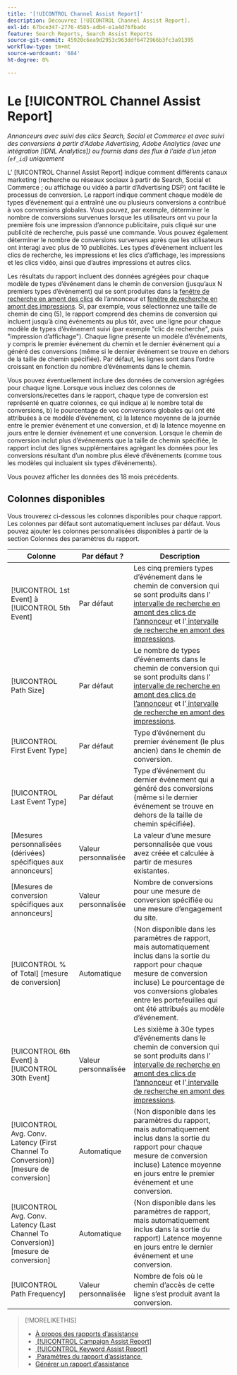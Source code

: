 ```yaml
---
title: '[!UICONTROL Channel Assist Report]'
description: Découvrez [!UICONTROL Channel Assist Report].
exl-id: 67bce347-2776-4585-adb4-e1a4d76fbadc
feature: Search Reports, Search Assist Reports
source-git-commit: 45920c6ea9d2953c963ddf6472966b3fc3a91395
workflow-type: tm+mt
source-wordcount: '684'
ht-degree: 0%

---
```


# Le [!UICONTROL Channel Assist Report]

*Annonceurs avec suivi des clics Search, Social et Commerce et avec suivi des conversions à partir d’Adobe Advertising, Adobe Analytics (avec une intégration [!DNL Analytics]) ou fournis dans des flux à l’aide d’un jeton (`ef_id`) uniquement*

L’ [!UICONTROL Channel Assist Report] indique comment différents canaux marketing (recherche ou réseaux sociaux à partir de Search, Social et Commerce ; ou affichage ou vidéo à partir d’Advertising DSP) ont facilité le processus de conversion. Le rapport indique comment chaque modèle de types d’événement qui a entraîné une ou plusieurs conversions a contribué à vos conversions globales. Vous pouvez, par exemple, déterminer le nombre de conversions survenues lorsque les utilisateurs ont vu pour la première fois une impression d’annonce publicitaire, puis cliqué sur une publicité de recherche, puis passé une commande. Vous pouvez également déterminer le nombre de conversions survenues après que les utilisateurs ont interagi avec plus de 10 publicités. Les types d’événement incluent les clics de recherche, les impressions et les clics d’affichage, les impressions et les clics vidéo, ainsi que d’autres impressions et autres clics. <!-- [DSP metrics may show up as "Other Path Length (<length>)" or empty; we're supposed to fill in more values for DSP at some point.] -->

Les résultats du rapport incluent des données agrégées pour chaque modèle de types d’événement dans le chemin de conversion (jusqu’aux N premiers types d’événement) qui se sont produites dans la [fenêtre de recherche en amont des clics](/help/search-social-commerce/glossary.md#c-d) de l’annonceur et [fenêtre de recherche en amont des impressions](/help/search-social-commerce/glossary.md#i-j). Si, par exemple, vous sélectionnez une taille de chemin de cinq (5), le rapport comprend des chemins de conversion qui incluent jusqu’à cinq événements au plus tôt, avec une ligne pour chaque modèle de types d’événement suivi (par exemple &quot;clic de recherche&quot;, puis &quot;impression d’affichage&quot;). Chaque ligne présente un modèle d’événements, y compris le premier événement du chemin et le dernier événement qui a généré des conversions (même si le dernier événement se trouve en dehors de la taille de chemin spécifiée). Par défaut, les lignes sont dans l’ordre croissant en fonction du nombre d’événements dans le chemin.

Vous pouvez éventuellement inclure des données de conversion agrégées pour chaque ligne. Lorsque vous incluez des colonnes de conversions/recettes dans le rapport, chaque type de conversion est représenté en quatre colonnes, ce qui indique a) le nombre total de conversions, b) le pourcentage de vos conversions globales qui ont été attribuées à ce modèle d’événement, c) la latence moyenne de la journée entre le premier événement et une conversion, et d) la latence moyenne en jours entre le dernier événement et une conversion. Lorsque le chemin de conversion inclut plus d’événements que la taille de chemin spécifiée, le rapport inclut des lignes supplémentaires agrègant les données pour les conversions résultant d’un nombre plus élevé d’événements (comme tous les modèles qui incluaient six types d’événements).

Vous pouvez afficher les données des 18 mois précédents.

## Colonnes disponibles

Vous trouverez ci-dessous les colonnes disponibles pour chaque rapport. Les colonnes par défaut sont automatiquement incluses par défaut. Vous pouvez ajouter les colonnes personnalisées disponibles à partir de la section Colonnes des paramètres du rapport.

| Colonne | Par défaut ? | Description |
| ---- | ---- | ---- |
| [!UICONTROL 1st Event] à [!UICONTROL 5th Event] | Par défaut | Les cinq premiers types d’événement dans le chemin de conversion qui se sont produits dans l’[&#x200B; intervalle de recherche en amont des clics de l’annonceur](/help/search-social-commerce/glossary.md#c-d) et l’[&#x200B; intervalle de recherche en amont des impressions](/help/search-social-commerce/glossary.md#i-j). |
| [!UICONTROL Path Size] | Par défaut | Le nombre de types d’événements dans le chemin de conversion qui se sont produits dans l’[&#x200B; intervalle de recherche en amont des clics de l’annonceur](/help/search-social-commerce/glossary.md#c-d) et l’[&#x200B; intervalle de recherche en amont des impressions](/help/search-social-commerce/glossary.md#i-j). |
| [!UICONTROL First Event Type] | Par défaut | Type d’événement du premier événement (le plus ancien) dans le chemin de conversion. |
| [!UICONTROL Last Event Type] | Par défaut | Type d’événement du dernier événement qui a généré des conversions (même si le dernier événement se trouve en dehors de la taille de chemin spécifiée). |
| \[Mesures personnalisées (dérivées) spécifiques aux annonceurs\] | Valeur personnalisée | La valeur d’une mesure personnalisée que vous avez créée et calculée à partir de mesures existantes. |
| \[Mesures de conversion spécifiques aux annonceurs\] | Valeur personnalisée | Nombre de conversions pour une mesure de conversion spécifiée ou une mesure d’engagement du site. |
| [!UICONTROL % of Total] \[mesure de conversion\] | Automatique | (Non disponible dans les paramètres de rapport, mais automatiquement inclus dans la sortie du rapport pour chaque mesure de conversion incluse) Le pourcentage de vos conversions globales entre les portefeuilles qui ont été attribués au modèle d’événement. |
| [!UICONTROL 6th Event] à [!UICONTROL 30th Event] | Valeur personnalisée | Les sixième à 30e types d’événements dans le chemin de conversion qui se sont produits dans l’[&#x200B; intervalle de recherche en amont des clics de l’annonceur](/help/search-social-commerce/glossary.md#c-d) et l’[&#x200B; intervalle de recherche en amont des impressions](/help/search-social-commerce/glossary.md#i-j). |
| [!UICONTROL Avg. Conv. Latency (First Channel To Conversion)] \[mesure de conversion\] | Automatique | (Non disponible dans les paramètres du rapport, mais automatiquement inclus dans la sortie du rapport pour chaque mesure de conversion incluse) Latence moyenne en jours entre le premier événement et une conversion. |
| [!UICONTROL Avg. Conv. Latency (Last Channel To Conversion)] \[mesure de conversion\] | Automatique | (Non disponible dans les paramètres de rapport, mais automatiquement inclus dans la sortie du rapport) Latence moyenne en jours entre le dernier événement et une conversion. |
| [!UICONTROL Path Frequency] | Valeur personnalisée | Nombre de fois où le chemin d’accès de cette ligne s’est produit avant la conversion. |

>[!MORELIKETHIS]
>
>* [À propos des rapports d’assistance](assist-report-about.md)
>* [&#x200B; [!UICONTROL Campaign Assist Report]](campaign-assist-report.md)
>* [&#x200B; [!UICONTROL Keyword Assist Report]](keyword-assist-report.md)
>* [&#x200B; Paramètres du rapport d’assistance &#x200B;](assist-report-settings.md)
>* [Générer un rapport d’assistance](assist-report-generate.md)
